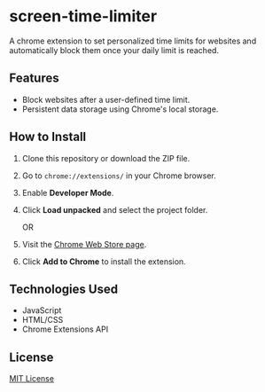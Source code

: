 # screen-time-limiter
A chrome extension to set personalized time limits for websites and automatically block them once your daily limit is reached.

## Features
- Block websites after a user-defined time limit.
- Persistent data storage using Chrome's local storage.

## How to Install
1. Clone this repository or download the ZIP file.
2. Go to `chrome://extensions/` in your Chrome browser.
3. Enable **Developer Mode**.
4. Click **Load unpacked** and select the project folder.

   OR

1. Visit the [Chrome Web Store page](https://chromewebstore.google.com/detail/screen-time-limiter/jplackcnmigbganpfbkghkinkbhpgnpg).
2. Click **Add to Chrome** to install the extension.

## Technologies Used
- JavaScript
- HTML/CSS
- Chrome Extensions API

## License
[MIT License](LICENSE)
